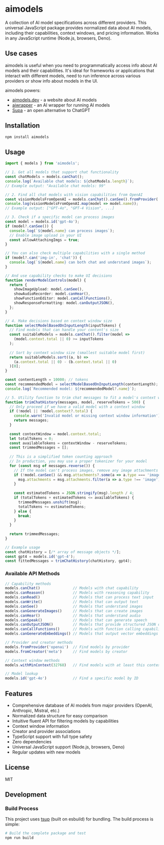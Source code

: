 # aimodels

A collection of AI model specifications across different providers. This universal JavaScript package provides normalized data about AI models, including their capabilities, context windows, and pricing information. Works in any JavaScript runtime (Node.js, browsers, Deno).

## Use cases

aimodels is useful when you need to programmatically access info about AI models and their capabilities. It's ideal for frameworks or applications that interact with different models, need to run inference across various providers or show info about models in the UI.

aimodels powers: 
- [aimodels.dev](https://aimodels.dev) - a website about AI models
- [aiwrapper](https://github.com/mitkury/aiwrapper) - an AI wrapper for running AI models
- [Supa](https://github.com/supaorg/supa) - an open alternative to ChatGPT

## Installation

```bash
npm install aimodels
```

## Usage

```typescript
import { models } from 'aimodels';

// 1. Get all models that support chat functionality
const chatModels = models.canChat();
console.log(`Available chat models: ${chatModels.length}`);
// Example output: "Available chat models: 99"

// 2. Find all chat models with vision capabilities from OpenAI
const visionModelsFromOpenAI = models.canChat().canSee().fromProvider('openai');
console.log(visionModelsFromOpenAI.map(model => model.name));
// Example output: ["GPT-4o", "GPT-4 Vision", ...]

// 3. Check if a specific model can process images
const model = models.id('gpt-4o');
if (model?.canSee()) {
  console.log(`${model.name} can process images`);
  // Enable image upload in your UI
  const allowAttachingImgs = true;
}

// You can also check multiple capabilities with a single method
if (model?.can('img-in', 'chat')) {
  console.log(`${model.name} can both chat and understand images`);
}

// And use capability checks to make UI decisions
function renderModelControls(model) {
  return {
    showImageUpload: model.canSee(),
    showAudioRecorder: model.canHear(),
    showFunctionEditor: model.canCallFunctions(),
    showResponseFormatting: model.canOutputJSON(),
  };
}

// 4. Make decisions based on context window size
function selectModelBasedOnInputLength(inputTokens) {
  // Find models that can handle your content's size
  const suitableModels = models.canChat().filter(model => 
    (model.context.total || 0) >= inputTokens
  );
  
  // Sort by context window size (smallest suitable model first)
  return suitableModels.sort((a, b) => 
    (a.context.total || 0) - (b.context.total || 0)
  )[0];
}

const contentLength = 10000; // tokens
const recommendedModel = selectModelBasedOnInputLength(contentLength);
console.log(`Recommended model: ${recommendedModel?.name}`);

// 5. Utility function to trim chat messages to fit a model's context window
function trimChatHistory(messages, model, reserveTokens = 500) {
  // Only proceed if we have a valid model with a context window
  if (!model || !model.context?.total) {
    console.warn('Invalid model or missing context window information');
    return messages;
  }
  
  const contextWindow = model.context.total;
  let totalTokens = 0;
  const availableTokens = contextWindow - reserveTokens;
  const trimmedMessages = [];
  
  // This is a simplified token counting approach
  // In production, you may use a proper tokenizer for your model
  for (const msg of messages.reverse()) {
    // If the model can't process images, remove any image attachments
    if (!model.canSee() && msg.attachments?.some(a => a.type === 'image')) {
      msg.attachments = msg.attachments.filter(a => a.type !== 'image');
    }
    
    const estimatedTokens = JSON.stringify(msg).length / 4;
    if (totalTokens + estimatedTokens <= availableTokens) {
      trimmedMessages.unshift(msg);
      totalTokens += estimatedTokens;
    } else {
      break;
    }
  }
  
  return trimmedMessages;
}

// Example usage
const chatHistory = [/* array of message objects */];
const gpt4 = models.id('gpt-4');
const fittedMessages = trimChatHistory(chatHistory, gpt4);
```

### Available API Methods

```typescript
// Capability methods
models.canChat()               // Models with chat capability
models.canReason()             // Models with reasoning capability
models.canRead()               // Models that can process text input
models.canWrite()              // Models that can output text
models.canSee()                // Models that understand images
models.canGenerateImages()     // Models that can create images
models.canHear()               // Models that understand audio
models.canSpeak()              // Models that can generate speech
models.canOutputJSON()         // Models that provide structured JSON output
models.canCallFunctions()      // Models with function calling capability
models.canGenerateEmbeddings() // Models that output vector embeddings

// Provider and creator methods
models.fromProvider('openai')  // Find models by provider
models.fromCreator('meta')     // Find models by creator

// Context window methods
models.withMinContext(32768)   // Find models with at least this context size

// Model lookup
models.id('gpt-4o')            // Find a specific model by ID
```

## Features

- Comprehensive database of AI models from major providers (OpenAI, Anthropic, Mistral, etc.)
- Normalized data structure for easy comparison
- Intuitive fluent API for filtering models by capabilities
- Context window information
- Creator and provider associations
- TypeScript support with full type safety
- Zero dependencies
- Universal JavaScript support (Node.js, browsers, Deno)
- Regular updates with new models

## License

MIT

## Development

### Build Process

This project uses [tsup](https://github.com/egoist/tsup) (built on esbuild) for bundling. The build process is simple:

```bash
# Build the complete package and test
npm run build
```
